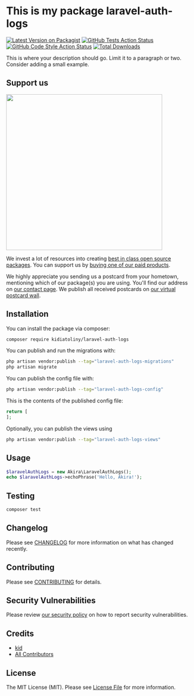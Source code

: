 # This is my package laravel-auth-logs

[![Latest Version on Packagist](https://img.shields.io/packagist/v/kidiatoliny/laravel-auth-logs.svg?style=flat-square)](https://packagist.org/packages/kidiatoliny/laravel-auth-logs)
[![GitHub Tests Action Status](https://img.shields.io/github/actions/workflow/status/kidiatoliny/laravel-auth-logs/run-tests.yml?branch=main&label=tests&style=flat-square)](https://github.com/kidiatoliny/laravel-auth-logs/actions?query=workflow%3Arun-tests+branch%3Amain)
[![GitHub Code Style Action Status](https://img.shields.io/github/actions/workflow/status/kidiatoliny/laravel-auth-logs/fix-php-code-style-issues.yml?branch=main&label=code%20style&style=flat-square)](https://github.com/kidiatoliny/laravel-auth-logs/actions?query=workflow%3A"Fix+PHP+code+style+issues"+branch%3Amain)
[![Total Downloads](https://img.shields.io/packagist/dt/kidiatoliny/laravel-auth-logs.svg?style=flat-square)](https://packagist.org/packages/kidiatoliny/laravel-auth-logs)

This is where your description should go. Limit it to a paragraph or two. Consider adding a small example.

## Support us

[<img src="https://github-ads.s3.eu-central-1.amazonaws.com/laravel-auth-logs.jpg?t=1" width="419px" />](https://spatie.be/github-ad-click/laravel-auth-logs)

We invest a lot of resources into creating [best in class open source packages](https://spatie.be/open-source). You can support us by [buying one of our paid products](https://spatie.be/open-source/support-us).

We highly appreciate you sending us a postcard from your hometown, mentioning which of our package(s) you are using. You'll find our address on [our contact page](https://spatie.be/about-us). We publish all received postcards on [our virtual postcard wall](https://spatie.be/open-source/postcards).

## Installation

You can install the package via composer:

```bash
composer require kidiatoliny/laravel-auth-logs
```

You can publish and run the migrations with:

```bash
php artisan vendor:publish --tag="laravel-auth-logs-migrations"
php artisan migrate
```

You can publish the config file with:

```bash
php artisan vendor:publish --tag="laravel-auth-logs-config"
```

This is the contents of the published config file:

```php
return [
];
```

Optionally, you can publish the views using

```bash
php artisan vendor:publish --tag="laravel-auth-logs-views"
```

## Usage

```php
$laravelAuthLogs = new Akira\LaravelAuthLogs();
echo $laravelAuthLogs->echoPhrase('Hello, Akira!');
```

## Testing

```bash
composer test
```

## Changelog

Please see [CHANGELOG](CHANGELOG.md) for more information on what has changed recently.

## Contributing

Please see [CONTRIBUTING](CONTRIBUTING.md) for details.

## Security Vulnerabilities

Please review [our security policy](../../security/policy) on how to report security vulnerabilities.

## Credits

- [kid](https://github.com/akira-io)
- [All Contributors](../../contributors)

## License

The MIT License (MIT). Please see [License File](LICENSE.md) for more information.

